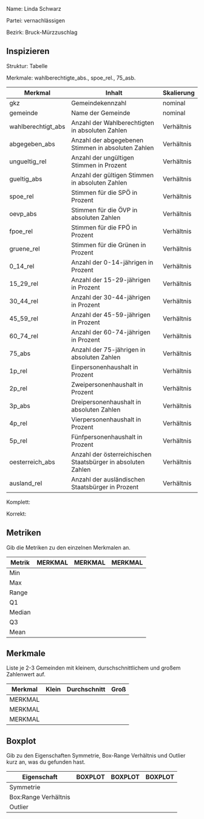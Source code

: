 Name: Linda Schwarz

Partei: vernachlässigen

Bezirk: Bruck-Mürzzuschlag

## Inspizieren

Struktur: Tabelle

Merkmale: wahlberechtigte_abs., spoe_rel., 75_asb.

| Merkmal | Inhalt | Skalierung |
|---------|---------|----------------|
| gkz | Gemeindekennzahl | nominal |
| gemeinde | Name der Gemeinde | nominal |
| wahlberechtigt_abs | Anzahl der Wahlberechtigten in absoluten Zahlen | Verhältnis |
| abgegeben_abs | Anzahl der abgegebenen Stimmen in absoluten Zahlen | Verhältnis |
| ungueltig_rel | Anzahl der ungültigen Stimmen in Prozent | Verhältnis |
| gueltig_abs | Anzahl der gültigen Stimmen in absoluten Zahlen | Verhältnis |
| spoe_rel | Stimmen für die SPÖ in Prozent | Verhältnis |
| oevp_abs | Stimmen für die ÖVP in absoluten Zahlen  | Verhältnis |
| fpoe_rel | Stimmen für die FPÖ in Prozent | Verhältnis |
| gruene_rel | Stimmen für die Grünen in Prozent | Verhältnis |
| 0_14_rel | Anzahl der 0-14-jährigen in Prozent | Verhältnis |
| 15_29_rel | Anzahl der 15-29-jährigen in Prozent | Verhältnis |
| 30_44_rel | Anzahl der 30-44-jährigen in Prozent | Verhältnis |
| 45_59_rel | Anzahl der 45-59-jährigen in Prozent | Verhältnis |
| 60_74_rel | Anzahl der 60-74-jährigen in Prozent | Verhältnis |
| 75_abs | Anzahl der 75-jährigen in absoluten Zahlen | Verhältnis |
| 1p_rel | Einpersonenhaushalt in Prozent | Verhältnis |
| 2p_rel | Zweipersonenhaushalt in Prozent | Verhältnis |
| 3p_abs | Dreipersonenhaushalt in absoluten Zahlen | Verhältnis |
| 4p_rel | Vierpersonenhaushalt in Prozent | Verhältnis |
| 5p_rel | Fünfpersonenhaushalt in Prozent | Verhältnis |
| oesterreich_abs | Anzahl der österreichischen Staatsbürger in absoluten Zahlen |Verhältnis |
| ausland_rel | Anzahl der ausländischen Staatsbürger in Prozent | Verhältnis |

Komplett:

Korrekt: 

## Metriken

Gib die Metriken zu den einzelnen Merkmalen an.

| Metrik | MERKMAL | MERKMAL | MERKMAL |
|--------|---------|---------|---------|
| Min |  |  |  |
| Max |  |  |  |
| Range |  |  |  |
| Q1 |  |  |  |
| Median |  |  |  |
| Q3 |  |  |  |
| Mean |  |  |  |


## Merkmale

Liste je 2-3 Gemeinden mit kleinem, durschschnittlichem und großem Zahlenwert auf.

| Merkmal | Klein | Durchschnitt | Groß |
|---------|-------|--------------|------|
| MERKMAL |  |  |  |
| MERKMAL |  |  |  |
| MERKMAL |  |  |  |

## Boxplot

Gib zu den Eigenschaften Symmetrie, Box-Range Verhältnis und Outlier kurz an, was du gefunden hast.

| Eigenschaft | BOXPLOT | BOXPLOT | BOXPLOT |
|-------------|---------|---------|---------|
| Symmetrie |  |  |  |
| Box:Range Verhältnis |  |  |  |
| Outlier |  |  |  |
